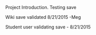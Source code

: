 Project Introduction. Testing save


Wiki save validated 8/21/2015 -Meg


Student user validating save - 8/21/2015